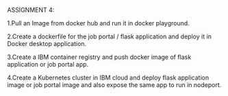 ASSIGNMENT 4:

1.Pull an Image from docker hub and run it in docker playground.

2.Create a dockerfile for the job portal / flask application and deploy it in Docker desktop application.

3.Create a IBM container registry and push docker image of flask application or job portal app.

4.Create a Kubernetes cluster in IBM cloud and deploy flask application image or job portal image and also expose the same app to run in nodeport.
